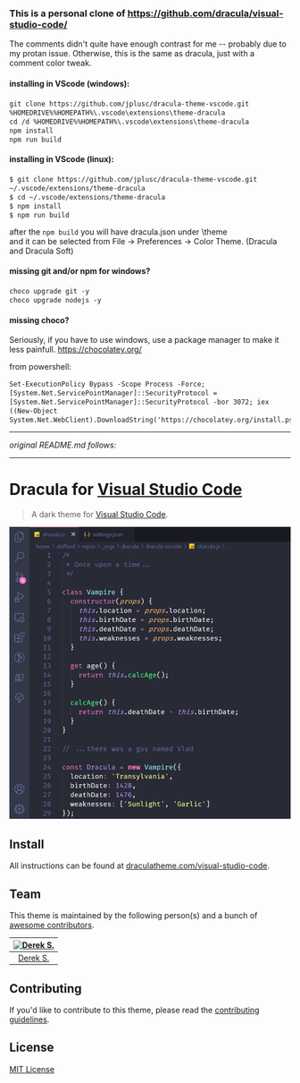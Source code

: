 ### This is a personal clone of https://github.com/dracula/visual-studio-code/

The comments didn't quite have enough contrast for me -- probably due to my protan issue.
Otherwise, this is the same as dracula, just with a comment color tweak.


#### installing in VScode (windows):
```shell
git clone https://github.com/jplusc/dracula-theme-vscode.git %HOMEDRIVE%%HOMEPATH%\.vscode\extensions\theme-dracula
cd /d %HOMEDRIVE%%HOMEPATH%\.vscode\extensions\theme-dracula
npm install
npm run build
```

#### installing in VScode (linux):
```shell
$ git clone https://github.com/jplusc/dracula-theme-vscode.git ~/.vscode/extensions/theme-dracula
$ cd ~/.vscode/extensions/theme-dracula
$ npm install
$ npm run build
```

after the `npm build` you will have dracula.json under \theme\
and it can be selected from File -> Preferences -> Color Theme.  (Dracula and Dracula Soft)


#### missing git and/or npm for windows?
```shell
choco upgrade git -y
choco upgrade nodejs -y
```

#### missing choco?
Seriously, if you have to use windows, use a package manager to make it less painfull. https://chocolatey.org/

from powershell:
```shell
Set-ExecutionPolicy Bypass -Scope Process -Force; [System.Net.ServicePointManager]::SecurityProtocol = [System.Net.ServicePointManager]::SecurityProtocol -bor 3072; iex ((New-Object System.Net.WebClient).DownloadString('https://chocolatey.org/install.ps1'))
```


---

*original README.md follows:*

---



# Dracula for [Visual Studio Code](http://code.visualstudio.com)

> A dark theme for [Visual Studio Code](http://code.visualstudio.com).

![Screenshot](https://raw.githubusercontent.com/dracula/visual-studio-code/master/screenshot.png)

## Install

All instructions can be found at [draculatheme.com/visual-studio-code](https://draculatheme.com/visual-studio-code).

## Team

This theme is maintained by the following person(s) and a bunch of [awesome contributors](https://github.com/dracula/visual-studio-code/graphs/contributors).

[![Derek S.](https://avatars3.githubusercontent.com/u/5240018?v=3&s=70)](https://github.com/dsifford) |
:---: |
[Derek S.](https://github.com/dsifford) |

## Contributing

If you'd like to contribute to this theme, please read the [contributing guidelines](./.github/CONTRIBUTING.md).

## License

[MIT License](./LICENSE)
